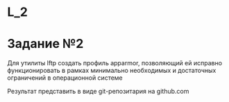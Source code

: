 # L_2

# Задание №2

Для утилиты lftp создать профиль apparmor, позволяющий ей исправно функционировать в рамках минимально необходимых и достаточных ограничений в операционной системе

 Результат представить в виде git-репозитария на github.com
